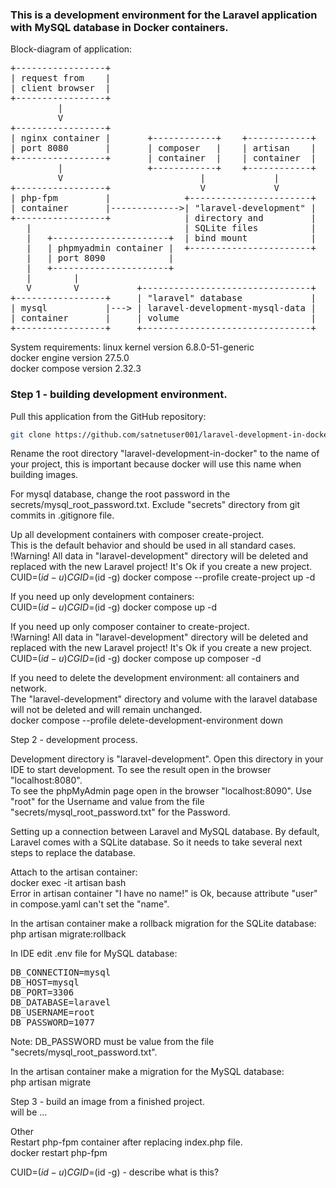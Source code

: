 ### This is a development environment for the Laravel application with MySQL database in Docker containers.

Block-diagram of application:
<pre>
+-----------------+
| request from    |
| client browser  |
+-----------------+
         |
         V
+-----------------+
| nginx container |       +------------+    +------------+
| port 8080       |       | composer   |    | artisan    |
+-----------------+       | container  |    | container  |
         |                +------------+    +------------+
         V                          |             |
+-----------------+                 V             V
| php-fpm         |              +-----------------------+
| container       |------------->| "laravel-development" |
+-----------------+              | directory and         |
   |                             | SQLite files          |
   |   +----------------------+  | bind mount            |
   |   | phpmyadmin container |  +-----------------------+
   |   | port 8090            |
   |   +----------------------+
   |        |
   V        V           +--------------------------------+
+-----------------+     | "laravel" database             |
| mysql           |---> | laravel-development-mysql-data |
| container       |     | volume                         |
+-----------------+     +--------------------------------+
</pre>

System requirements:
linux kernel version 6.8.0-51-generic  
docker engine version 27.5.0  
docker compose version 2.32.3  

### Step 1 - building development environment.

Pull this application from the GitHub repository:
```bash
git clone https://github.com/satnetuser001/laravel-development-in-docker.git
```
Rename the root directory "laravel-development-in-docker" to the name of your project, this is important because docker will use this name when building images.

For mysql database, change the root password in the secrets/mysql_root_password.txt. Exclude "secrets" directory from git commits in .gitignore file.

Up all development containers with composer create-project.<br>
This is the default behavior and should be used in all standard cases.<br>
!Warning! All data in "laravel-development" directory will be deleted and replaced with the new Laravel project! It's Ok if you create a new project.<br>
CUID=$(id -u) CGID=$(id -g) docker compose --profile create-project up -d

If you need up only development containers:<br>
CUID=$(id -u) CGID=$(id -g) docker compose up -d

If you need up only composer container to create-project.<br>
!Warning! All data in "laravel-development" directory will be deleted and replaced with the new Laravel project! It's Ok if you create a new project.<br>
CUID=$(id -u) CGID=$(id -g) docker compose up composer -d

If you need to delete the development environment: all containers and network.<br>
The "laravel-development" directory and volume with the laravel database will not be deleted and will remain unchanged.<br>
docker compose --profile delete-development-environment down

Step 2 - development process.

Development directory is "laravel-development". Open this directory in your IDE to start development. To see the result open in the browser "localhost:8080".<br>
To see the phpMyAdmin page open in the browser "localhost:8090". Use "root" for the Username and value from the file "secrets/mysql_root_password.txt" for the Password.

Setting up a connection between Laravel and MySQL database. By default, Laravel comes with a SQLite database. So it needs to take several next steps to replace the database.

Attach to the artisan container:<br>
docker exec -it artisan bash
<br>Error in artisan container "I have no name!" is Ok, because attribute "user" in compose.yaml can't set the "name".

In the artisan container make a rollback migration for the SQLite database:<br>
php artisan migrate:rollback

In IDE edit .env file for MySQL database:
<pre>
DB_CONNECTION=mysql
DB_HOST=mysql
DB_PORT=3306
DB_DATABASE=laravel
DB_USERNAME=root
DB_PASSWORD=1077
</pre>
Note: DB_PASSWORD must be value from the file "secrets/mysql_root_password.txt".

In the artisan container make a migration for the MySQL database:<br>
php artisan migrate

Step 3 - build an image from a finished project.<br>
will be ...

Other<br>
Restart php-fpm container after replacing index.php file.<br>
docker restart php-fpm

CUID=$(id -u) CGID=$(id -g) - describe what is this?